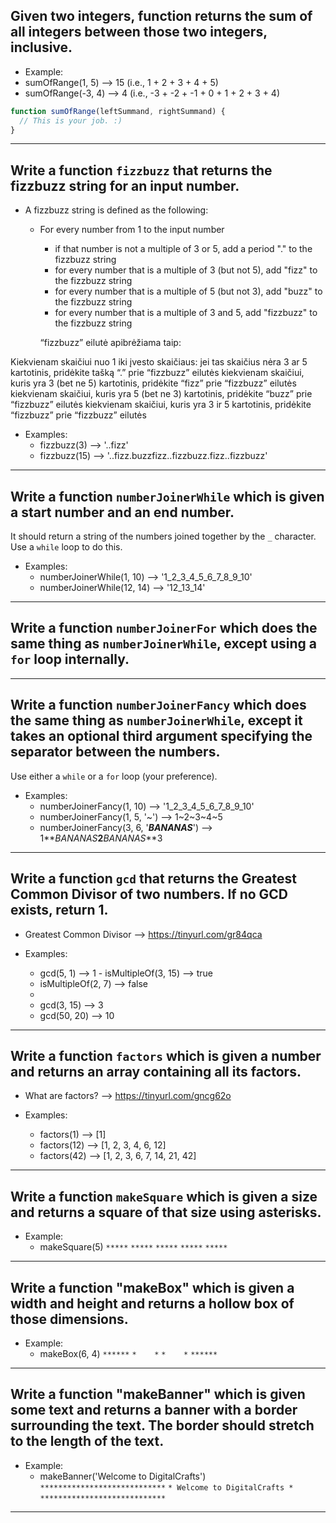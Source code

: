 ## Given two integers, function returns the sum of all integers between those two integers, inclusive.

- Example:
- sumOfRange(1, 5) --> 15 (i.e., 1 + 2 + 3 + 4 + 5)
- sumOfRange(-3, 4) --> 4 (i.e., -3 + -2 + -1 + 0 + 1 + 2 + 3 + 4)

```javascript
function sumOfRange(leftSummand, rightSummand) {
  // This is your job. :)
}
```

---

## Write a function `fizzbuzz` that returns the fizzbuzz string for an input number.

- A fizzbuzz string is defined as the following:

  - For every number from 1 to the input number
    - if that number is not a multiple of 3 or 5, add a period "." to the fizzbuzz string
    - for every number that is a multiple of 3 (but not 5), add "fizz" to the fizzbuzz string
    - for every number that is a multiple of 5 (but not 3), add "buzz" to the fizzbuzz string
    - for every number that is a multiple of 3 and 5, add "fizzbuzz" to the fizzbuzz string

    “fizzbuzz” eilutė apibrėžiama taip:

Kiekvienam skaičiui nuo 1 iki įvesto skaičiaus:
jei tas skaičius nėra 3 ar 5 kartotinis, pridėkite tašką “.” prie “fizzbuzz” eilutės
kiekvienam skaičiui, kuris yra 3 (bet ne 5) kartotinis, pridėkite “fizz” prie “fizzbuzz” eilutės
kiekvienam skaičiui, kuris yra 5 (bet ne 3) kartotinis, pridėkite “buzz” prie “fizzbuzz” eilutės
kiekvienam skaičiui, kuris yra 3 ir 5 kartotinis, pridėkite “fizzbuzz” prie “fizzbuzz” eilutės


- Examples:
  - fizzbuzz(3) --> '..fizz'
  - fizzbuzz(15) --> '..fizz.buzzfizz..fizzbuzz.fizz..fizzbuzz'

---

## Write a function `numberJoinerWhile` which is given a start number and an end number.

It should return a string of the numbers joined together by the `_` character.
Use a `while` loop to do this.

- Examples:
  - numberJoinerWhile(1, 10) --> '1_2_3_4_5_6_7_8_9_10'
  - numberJoinerWhile(12, 14) --> '12_13_14'

---

## Write a function `numberJoinerFor` which does the same thing as `numberJoinerWhile`, except using a `for` loop internally.

---

## Write a function `numberJoinerFancy` which does the same thing as `numberJoinerWhile`, except it takes an optional third argument specifying the separator between the numbers.

Use either a `while` or a `for` loop (your preference).

- Examples:
  - numberJoinerFancy(1, 10) --> '1_2_3_4_5_6_7_8_9_10'
  - numberJoinerFancy(1, 5, '~') --> 1~2~3~4~5
  - numberJoinerFancy(3, 6, '**_BANANAS_**') --> 1**_BANANAS_**2**_BANANAS_**3

---

## Write a function `gcd` that returns the Greatest Common Divisor of two numbers. If no GCD exists, return 1.

- Greatest Common Divisor --> https://tinyurl.com/gr84qca

- Examples:
  - gcd(5, 1) --> 1 - isMultipleOf(3, 15) --> true
  - isMultipleOf(2, 7) --> false
  -
  - gcd(3, 15) --> 3
  - gcd(50, 20) --> 10

---

## Write a function `factors` which is given a number and returns an array containing all its factors.

- What are factors? --> https://tinyurl.com/gncg62o

- Examples:
  - factors(1) --> [1]
  - factors(12) --> [1, 2, 3, 4, 6, 12]
  - factors(42) --> [1, 2, 3, 6, 7, 14, 21, 42]

---

## Write a function `makeSquare` which is given a size and returns a square of that size using asterisks.

- Example:
  - makeSquare(5)
    `*****`
    `*****`
    `*****`
    `*****`
    `*****`

---

## Write a function "makeBox" which is given a width and height and returns a hollow box of those dimensions.

- Example:
  - makeBox(6, 4)
    `******`
    `*    *`
    `*    *`
    `******`

---

## Write a function "makeBanner" which is given some text and returns a banner with a border surrounding the text. The border should stretch to the length of the text.

- Example:
  - makeBanner('Welcome to DigitalCrafts')
    `****************************`
    `* Welcome to DigitalCrafts *`
    `****************************`

---

